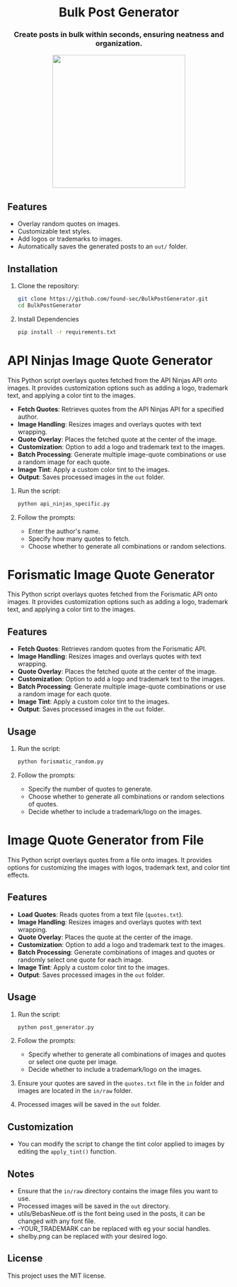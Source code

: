 <div align="center">

# Bulk Post Generator

### Create posts in bulk within seconds, ensuring neatness and organization.
<img src="https://github.com/user-attachments/assets/91e69de7-fdb3-4053-bf8a-6bad54373bdb" width="300"/>
</div>

## Features

- Overlay random quotes on images.
- Customizable text styles.
- Add logos or trademarks to images.
- Automatically saves the generated posts to an `out/` folder.

## Installation

1. Clone the repository:

   ```bash
   git clone https://github.com/found-sec/BulkPostGenerator.git
   cd BulkPostGenerator
   ```
2. Install Dependencies
    ```bash
    pip install -r requirements.txt
    ```
    
# API Ninjas Image Quote Generator

This Python script overlays quotes fetched from the API Ninjas API onto images. It provides customization options such as adding a logo, trademark text, and applying a color tint to the images.


- **Fetch Quotes**: Retrieves quotes from the API Ninjas API for a specified author.
- **Image Handling**: Resizes images and overlays quotes with text wrapping.
- **Quote Overlay**: Places the fetched quote at the center of the image.
- **Customization**: Option to add a logo and trademark text to the images.
- **Batch Processing**: Generate multiple image-quote combinations or use a random image for each quote.
- **Image Tint**: Apply a custom color tint to the images.
- **Output**: Saves processed images in the `out` folder.

1. Run the script:
    ```bash
    python api_ninjas_specific.py
    ```

2. Follow the prompts:
    - Enter the author's name.
    - Specify how many quotes to fetch.
    - Choose whether to generate all combinations or random selections.

# Forismatic Image Quote Generator

This Python script overlays quotes fetched from the Forismatic API onto images. It provides customization options such as adding a logo, trademark text, and applying a color tint to the images.

## Features

- **Fetch Quotes**: Retrieves random quotes from the Forismatic API.
- **Image Handling**: Resizes images and overlays quotes with text wrapping.
- **Quote Overlay**: Places the fetched quote at the center of the image.
- **Customization**: Option to add a logo and trademark text to the images.
- **Batch Processing**: Generate multiple image-quote combinations or use a random image for each quote.
- **Image Tint**: Apply a custom color tint to the images.
- **Output**: Saves processed images in the `out` folder.

## Usage

1. Run the script:
    ```bash
    python forismatic_random.py
    ```

2. Follow the prompts:
    - Specify the number of quotes to generate.
    - Choose whether to generate all combinations or random selections of quotes.
    - Decide whether to include a trademark/logo on the images.

# Image Quote Generator from File

This Python script overlays quotes from a file onto images. It provides options for customizing the images with logos, trademark text, and color tint effects.

## Features

- **Load Quotes**: Reads quotes from a text file (`quotes.txt`).
- **Image Handling**: Resizes images and overlays quotes with text wrapping.
- **Quote Overlay**: Places the quote at the center of the image.
- **Customization**: Option to add a logo and trademark text to the images.
- **Batch Processing**: Generate combinations of images and quotes or randomly select one quote for each image.
- **Image Tint**: Apply a custom color tint to the images.
- **Output**: Saves processed images in the `out` folder.

## Usage

1. Run the script:
    ```bash
    python post_generator.py
    ```

2. Follow the prompts:
    - Specify whether to generate all combinations of images and quotes or select one quote per image.
    - Decide whether to include a trademark/logo on the images.

3. Ensure your quotes are saved in the `quotes.txt` file in the `in` folder and images are located in the `in/raw` folder.

4. Processed images will be saved in the `out` folder.



## Customization

- You can modify the script to change the tint color applied to images by editing the `apply_tint()` function.


## Notes

- Ensure that the `in/raw` directory contains the image files you want to use.
- Processed images will be saved in the `out` directory.
- utils/BebasNeue.otf is the font being used in the posts, it can be changed with any font file.
- -YOUR_TRADEMARK can be replaced with eg your social handles.
- shelby.png can be replaced with your desired logo.

## License
This project uses the MIT license.
